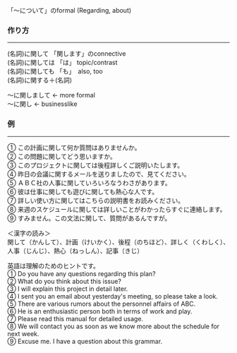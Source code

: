 「～について」のformal
(Regarding, about)
### 作り方
***
(名詞)に関して 「関します」のconnective  
(名詞)に関しては 「は」 topic/contrast  
(名詞)に関しても 「も」　also, too  
(名詞)に関する＋(名詞)

～に関しまして ← more formal  
～に関し ← businesslike
### 例
***
① この計画に関して何か質問はありませんか。  
② この問題に関してどう思いますか。  
③ このプロジェクトに関しては後程詳しくご説明いたします。  
④ 昨日の会議に関するメールを送りましたので、見てください。  
⑤ ＡＢＣ社の人事に関していろいろなうわさがあります。  
⑥ 彼は仕事に関しても遊びに関しても熱心な人です。  
⑦ 詳しい使い方に関してはこちらの説明書をお読みください。  
⑧ 来週のスケジュールに関しては詳しいことがわかったらすぐに連絡します。　　　　　　  
⑨ すみません。この文法に関して、質問があるんですが。

＜漢字の読み＞  
関して（かんして）、計画（けいかく）、後程（のちほど）、詳しく（くわしく）、人事（じんじ）、熱心（ねっしん）、記事（きじ）  
  
英語は理解のためのヒントです。  
① Do you have any questions regarding this plan?  
② What do you think about this issue?  
③ I will explain this project in detail later.  
④ I sent you an email about yesterday's meeting, so please take a look.  
⑤ There are various rumors about the personnel affairs of ABC.  
⑥ He is an enthusiastic person both in terms of work and play.  
⑦ Please read this manual for detailed usage.  
⑧ We will contact you as soon as we know more about the schedule for next week.  
⑨ Excuse me. I have a question about this grammar.